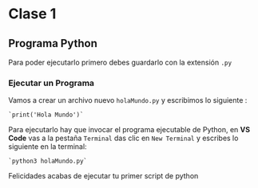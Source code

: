# Clase 1
## Programa Python
Para poder ejecutarlo primero debes guardarlo con la extensión `.py` 
### Ejecutar un Programa
Vamos a crear un archivo nuevo `holaMundo.py` y escribimos lo siguiente :

    `print('Hola Mundo')`

Para ejecutarlo hay que invocar el programa ejecutable de Python, en **VS Code** vas a la pestaña `Terminal` das clic en `New Terminal` y escribes lo siguiente en la terminal:

    `python3 holaMundo.py`

Felicidades acabas de ejecutar tu primer script de python 

